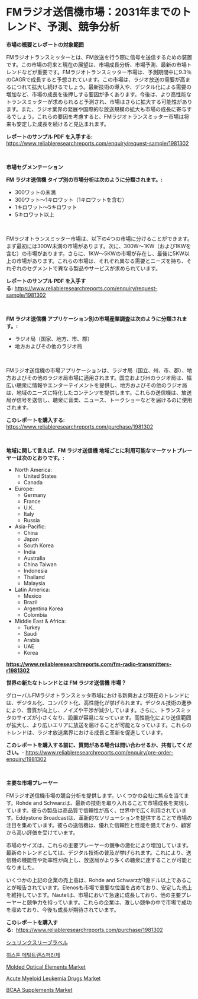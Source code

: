 <p><h1>FMラジオ送信機市場：2031年までのトレンド、予測、競争分析</h1></p><p><strong>市場の概要とレポートの対象範囲</strong></p>
<p><p>FMラジオトランスミッターとは、FM放送を行う際に信号を送信するための装置です。この市場の将来と現在の展望は、市場成長分析、市場予測、最新の市場トレンドなどが重要です。FMラジオトランスミッター市場は、予測期間中に9.3％のCAGRで成長すると予想されています。この市場は、ラジオ放送の需要が高まるにつれて拡大し続けるでしょう。最新技術の導入や、デジタル化による需要の増加など、市場の成長を後押しする要因が多くあります。今後は、より高性能なトランスミッターが求められると予測され、市場はさらに拡大する可能性があります。また、ラジオ業界の発展や国際的な放送規模の拡大も市場の成長に寄与するでしょう。これらの要因を考慮すると、FMラジオトランスミッター市場は将来も安定した成長を続けると見込まれます。</p></p>
<p><strong>レポートのサンプル PDF を入手する:</strong> <a href="https://www.reliableresearchreports.com/enquiry/request-sample/1981302">https://www.reliableresearchreports.com/enquiry/request-sample/1981302</a></p>
<p>&nbsp;</p>
<p><strong>市場セグメンテーション</strong></p>
<p><strong>FM ラジオ送信機 タイプ別の市場分析は次のように分類されます。:</strong></p>
<p><ul><li>300ワットの未満</li><li>300ワット〜1キロワット（1キロワットを含む）</li><li>1キロワット〜5キロワット</li><li>5キロワット以上</li></ul></p>
<p>&nbsp;</p>
<p><p>FMラジオトランスミッター市場は、以下の4つの市場に分けることができます。まず最初には300W未満の市場があります。次に、300W〜1KW（および1KWを含む）の市場があります。さらに、1KW〜5KWの市場が存在し、最後に5KW以上の市場があります。これらの市場は、それぞれ異なる需要とニーズを持ち、それぞれのセグメントで異なる製品やサービスが求められています。</p></p>
<p><strong>レポートのサンプル PDF を入手する:</strong>&nbsp;<a href="https://www.reliableresearchreports.com/enquiry/request-sample/1981302">https://www.reliableresearchreports.com/enquiry/request-sample/1981302</a></p>
<p>&nbsp;</p>
<p><strong> FM ラジオ送信機 アプリケーション別の市場産業調査は次のように分類されます。:</strong></p>
<p><ul><li>ラジオ局（国家、地方、市、郡）</li><li>地方およびその他のラジオ局</li></ul></p>
<p>&nbsp;</p>
<p><p>FMラジオ送信機の市場アプリケーションは、ラジオ局（国立、州、市、郡）、地方およびその他のラジオ局市場に適用されます。国立および州のラジオ局は、幅広い聴衆に情報やエンターテイメントを提供し、地方およびその他のラジオ局は、地域のニーズに特化したコンテンツを提供します。これらの送信機は、放送局が信号を送信し、聴衆に音楽、ニュース、トークショーなどを届けるのに使用されます。</p></p>
<p><strong>このレポートを購入する:</strong>&nbsp; <a href="https://www.reliableresearchreports.com/purchase/1981302">https://www.reliableresearchreports.com/purchase/1981302</a></p>
<p>&nbsp;</p>
<p><strong>地域に関して言えば、FM ラジオ送信機 地域ごとに利用可能なマーケットプレーヤーは次のとおりです。:</strong></p>
<p><ul>
    <li>
        North America:
        <ul>
            <li>United States</li>
            <li>Canada</li>
        </ul>
    </li>
    <li>
        Europe:
        <ul>
            <li>Germany</li>
            <li>France</li>
            <li>U.K.</li>
            <li>Italy</li>
            <li>Russia</li>
        </ul>
    </li>
    <li>
        Asia-Pacific:
        <ul>
            <li>China</li>
            <li>Japan</li>
            <li>South Korea</li>
            <li>India</li>
            <li>Australia</li>
            <li>China Taiwan</li>
            <li>Indonesia</li>
            <li>Thailand</li>
            <li>Malaysia</li>
        </ul>
    </li>
    <li>
        Latin America:
        <ul>
            <li>Mexico</li>
            <li>Brazil</li>
            <li>Argentina Korea</li>
            <li>Colombia</li>
        </ul>
    </li>
    <li>
        Middle East & Africa:
        <ul>
            <li>Turkey</li>
            <li>Saudi</li>
            <li>Arabia</li>
            <li>UAE</li>
            <li>Korea</li>
        </ul>
    </li>
    </ul></p>
<p><strong><a href="https://www.reliableresearchreports.com/fm-radio-transmitters-r1981302">https://www.reliableresearchreports.com/fm-radio-transmitters-r1981302</a></strong>&nbsp;</p>
<p><strong>世界の新たなトレンドとは FM ラジオ送信機 市場？</strong></p>
<p><p>グローバルFMラジオトランスミッタ市場における新興および現在のトレンドには、デジタル化、コンパクト化、高性能化が挙げられます。デジタル技術の進歩により、音質が向上し、ノイズや干渉が減少しています。さらに、トランスミッタのサイズが小さくなり、設置が容易になっています。高性能化により送信範囲が拡大し、より広いエリアに放送を届けることが可能となっています。これらのトレンドは、ラジオ放送業界における成長と革新を促進しています。</p></p>
<p><strong>このレポートを購入する前に、質問がある場合は問い合わせるか、共有してください。</strong>- <a href="https://www.reliableresearchreports.com/enquiry/pre-order-enquiry/1981302">https://www.reliableresearchreports.com/enquiry/pre-order-enquiry/1981302</a></p>
<p>&nbsp;</p>
<p><strong>主要な市場プレーヤー</strong></p>
<p><p>FMラジオ送信機市場の競合分析を提供します。いくつかの会社に焦点を当てます。Rohde and Schwarzは、最新の技術を取り入れることで市場成長を実現しています。彼らの製品は高品質で信頼性が高く、世界中で広く利用されています。Eddystone Broadcastは、革新的なソリューションを提供することで市場の注目を集めています。彼らの送信機は、優れた信頼性と性能を備えており、顧客から高い評価を受けています。</p><p>市場のサイズは、これらの主要プレーヤーの競争の激化により増加しています。最新のトレンドとしては、デジタル技術の普及が挙げられます。これにより、送信機の機能性や効率性が向上し、放送局がより多くの聴衆に達することが可能となりました。</p><p>いくつかの上記の企業の売上高は、Rohde and Schwarzが1億ドル以上であることが報告されています。Elenosも市場で重要な位置を占めており、安定した売上を維持しています。Nautelは、市場において急速に成長しており、他の主要プレーヤーと競争力を持っています。これらの企業は、激しい競争の中で市場で成功を収めており、今後も成長が期待されています。</p></p>
<p><strong>このレポートを購入する:</strong>&nbsp;&nbsp;<a href="https://www.reliableresearchreports.com/purchase/1981302">https://www.reliableresearchreports.com/purchase/1981302</a></p>
<p><p><a href="https://medium.com/@rodhoppe07/%E5%8F%8E%E7%B8%AE%E8%A2%96%E3%83%A9%E3%83%99%E3%83%AB%E5%B8%82%E5%A0%B4%E8%AA%BF%E6%9F%BB%E3%83%AC%E3%83%9D%E3%83%BC%E3%83%88-%E3%81%9D%E3%81%AE%E6%AD%B4%E5%8F%B2%E3%81%8A%E3%82%88%E3%81%B3%E4%BA%88%E6%B8%AC2024%E5%B9%B4%E3%81%8B%E3%82%892031%E5%B9%B4-31aa39343a0c">シュリンクスリーブラベル</a></p><p><a href="https://github.com/novabrown3/Market-Research-Report-List-1/blob/main/469639949056.md">히스톤 메틸트랜스퍼라제</a></p><p><a href="https://issuu.com/reportprime-2/docs/molded-optical-elements-market-size-2030.pptx">Molded Optical Elements Market</a></p><p><a href="https://www.linkedin.com/pulse/acute-myeloid-leukemia-drugs-market-competitive-analysis-4n9ne">Acute Myeloid Leukemia Drugs Market</a></p><p><a href="https://www.linkedin.com/pulse/analyzing-bcaa-supplements-market-global-industry-perspective-molde">BCAA Supplements Market</a></p></p>